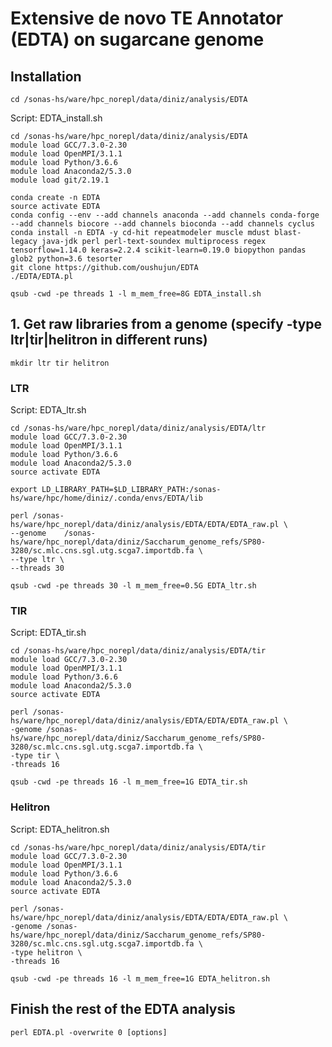 # Extensive de novo TE Annotator (EDTA) on sugarcane genome

## Installation
```
cd /sonas-hs/ware/hpc_norepl/data/diniz/analysis/EDTA
```

Script: EDTA_install.sh
```
cd /sonas-hs/ware/hpc_norepl/data/diniz/analysis/EDTA
module load GCC/7.3.0-2.30
module load OpenMPI/3.1.1
module load Python/3.6.6
module load Anaconda2/5.3.0
module load git/2.19.1

conda create -n EDTA
source activate EDTA
conda config --env --add channels anaconda --add channels conda-forge --add channels biocore --add channels bioconda --add channels cyclus
conda install -n EDTA -y cd-hit repeatmodeler muscle mdust blast-legacy java-jdk perl perl-text-soundex multiprocess regex tensorflow=1.14.0 keras=2.2.4 scikit-learn=0.19.0 biopython pandas glob2 python=3.6 tesorter
git clone https://github.com/oushujun/EDTA
./EDTA/EDTA.pl
```

```
qsub -cwd -pe threads 1 -l m_mem_free=8G EDTA_install.sh 
```

## 1. Get raw libraries from a genome (specify -type ltr|tir|helitron in different runs)

```
mkdir ltr tir helitron
```

### LTR
Script: EDTA_ltr.sh
```
cd /sonas-hs/ware/hpc_norepl/data/diniz/analysis/EDTA/ltr
module load GCC/7.3.0-2.30
module load OpenMPI/3.1.1
module load Python/3.6.6
module load Anaconda2/5.3.0
source activate EDTA

export LD_LIBRARY_PATH=$LD_LIBRARY_PATH:/sonas-hs/ware/hpc/home/diniz/.conda/envs/EDTA/lib

perl /sonas-hs/ware/hpc_norepl/data/diniz/analysis/EDTA/EDTA/EDTA_raw.pl \
--genome	/sonas-hs/ware/hpc_norepl/data/diniz/Saccharum_genome_refs/SP80-3280/sc.mlc.cns.sgl.utg.scga7.importdb.fa \
--type ltr \
--threads 30
```
```
qsub -cwd -pe threads 30 -l m_mem_free=0.5G EDTA_ltr.sh
```

### TIR
Script: EDTA_tir.sh
```
cd /sonas-hs/ware/hpc_norepl/data/diniz/analysis/EDTA/tir
module load GCC/7.3.0-2.30
module load OpenMPI/3.1.1
module load Python/3.6.6
module load Anaconda2/5.3.0
source activate EDTA

perl /sonas-hs/ware/hpc_norepl/data/diniz/analysis/EDTA/EDTA/EDTA_raw.pl \
-genome	/sonas-hs/ware/hpc_norepl/data/diniz/Saccharum_genome_refs/SP80-3280/sc.mlc.cns.sgl.utg.scga7.importdb.fa \
-type tir \
-threads 16
```
```
qsub -cwd -pe threads 16 -l m_mem_free=1G EDTA_tir.sh
```

### Helitron
Script: EDTA_helitron.sh
```
cd /sonas-hs/ware/hpc_norepl/data/diniz/analysis/EDTA/tir
module load GCC/7.3.0-2.30
module load OpenMPI/3.1.1
module load Python/3.6.6
module load Anaconda2/5.3.0
source activate EDTA

perl /sonas-hs/ware/hpc_norepl/data/diniz/analysis/EDTA/EDTA/EDTA_raw.pl \
-genome	/sonas-hs/ware/hpc_norepl/data/diniz/Saccharum_genome_refs/SP80-3280/sc.mlc.cns.sgl.utg.scga7.importdb.fa \
-type helitron \
-threads 16
```
```
qsub -cwd -pe threads 16 -l m_mem_free=1G EDTA_helitron.sh
```

## Finish the rest of the EDTA analysis

```
perl EDTA.pl -overwrite 0 [options]
```
